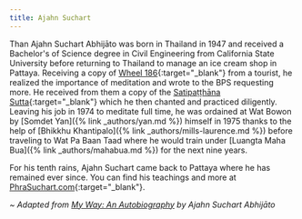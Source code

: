 ```yaml
---
title: Ajahn Suchart
---
```


Than Ajahn Suchart Abhijāto was born in Thailand in 1947 and received a Bachelor's of Science degree in Civil Engineering from California State University before returning to Thailand to manage an ice cream shop in Pattaya. Receiving a copy of [Wheel 186](https://www.bps.lk/library-search-select.php?id=wh186){:target="_blank"} from a tourist, he realized the importance of meditation and wrote to the BPS requesting more. He received from them a copy of the [Satipaṭṭhāna Sutta](https://www.bps.lk/library-search-select.php?id=wh019){:target="_blank"} which he then chanted and practiced diligently. Leaving his job in 1974 to meditate full time, he was ordained at Wat Bowon by [Somdet Yan]({% link _authors/yan.md %}) himself in 1975 thanks to the help of [Bhikkhu Khantipalo]({% link _authors/mills-laurence.md %}) before traveling to Wat Pa Baan Taad where he would train under [Luangta Maha Bua]({% link _authors/mahabua.md %}) for the next nine years.

For his tenth rains, Ajahn Suchart came back to Pattaya where he has remained ever since. You can find his teachings and more at [PhraSuchart.com](https://www.phrasuchart.com/en/){:target="_blank"}.

*~ Adapted from [My Way: An Autobiography](https://www.phrasuchart.com/biography/) by Ajahn Suchart Abhijāto*
